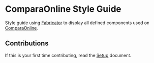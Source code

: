 # ComparaOnline Style Guide

Style guide using [Fabricator](/fbrctr/fabricator) to display all defined components used on [ComparaOnline](/comparaonline).

## Contributions

If this is your first time contributing, read the [Setup](setup.md) document.

